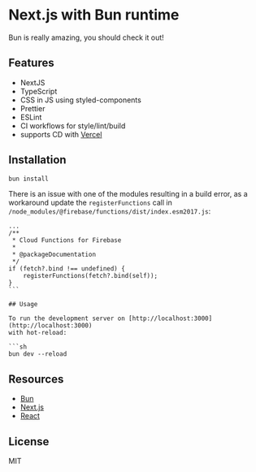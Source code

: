 # Next.js with Bun runtime

Bun is really amazing, you should check it out!

## Features

- NextJS
- TypeScript
- CSS in JS using styled-components
- Prettier
- ESLint
- CI workflows for style/lint/build
- supports CD with [Vercel](https://vercel.com/)

## Installation

```sh
bun install
```

There is an issue with one of the modules resulting in a build error, as a
workaround update the `registerFunctions` call in
`/node_modules/@firebase/functions/dist/index.esm2017.js`:

````tsx
...
/**
 * Cloud Functions for Firebase
 *
 * @packageDocumentation
 */
if (fetch?.bind !== undefined) {
    registerFunctions(fetch?.bind(self));
}
```

## Usage

To run the development server on [http://localhost:3000](http://localhost:3000)
with hot-reload:

```sh
bun dev --reload
````

## Resources

- [Bun](https://bun.sh)
- [Next.js](https://nextjs.org/docs)
- [React](https://reactjs.org/docs/getting-started.html)

## License

MIT
